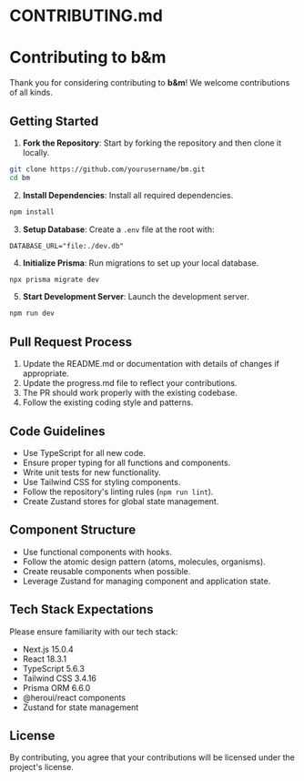 # CONTRIBUTING.md

# Contributing to b&m

Thank you for considering contributing to **b&m**! We welcome contributions of all kinds.

## Getting Started

1. **Fork the Repository**: Start by forking the repository and then clone it locally.
```bash
git clone https://github.com/yourusername/bm.git
cd bm
```

2. **Install Dependencies**: Install all required dependencies.
```bash
npm install
```

3. **Setup Database**: Create a `.env` file at the root with:
```
DATABASE_URL="file:./dev.db"
```

4. **Initialize Prisma**: Run migrations to set up your local database.
```bash
npx prisma migrate dev
```

5. **Start Development Server**: Launch the development server.
```bash
npm run dev
```

## Pull Request Process

1. Update the README.md or documentation with details of changes if appropriate.
2. Update the progress.md file to reflect your contributions.
3. The PR should work properly with the existing codebase.
4. Follow the existing coding style and patterns.

## Code Guidelines

- Use TypeScript for all new code.
- Ensure proper typing for all functions and components.
- Write unit tests for new functionality.
- Use Tailwind CSS for styling components.
- Follow the repository's linting rules (`npm run lint`).
- Create Zustand stores for global state management.

## Component Structure

- Use functional components with hooks.
- Follow the atomic design pattern (atoms, molecules, organisms).
- Create reusable components when possible.
- Leverage Zustand for managing component and application state.

## Tech Stack Expectations

Please ensure familiarity with our tech stack:
- Next.js 15.0.4
- React 18.3.1
- TypeScript 5.6.3
- Tailwind CSS 3.4.16
- Prisma ORM 6.6.0
- @heroui/react components
- Zustand for state management

## License

By contributing, you agree that your contributions will be licensed under the project's license.

```markdown